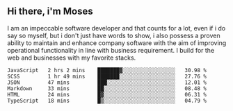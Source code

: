 ## Hi there, i'm Moses

I am an impeccable software developer and that counts for a lot, even if i do say so myself, but i don't just have words to show, i also possess a proven ability to maintain and enhance company software with the aim of improving operational functionality in line with business requirement. I build for the web and businesses with my favorite stacks.
<!--START_SECTION:waka-->

```text
JavaScript   2 hrs 2 mins    ███████▓░░░░░░░░░░░░░░░░░   30.98 %
SCSS         1 hr 49 mins    ███████░░░░░░░░░░░░░░░░░░   27.76 %
JSON         47 mins         ███░░░░░░░░░░░░░░░░░░░░░░   12.01 %
Markdown     33 mins         ██░░░░░░░░░░░░░░░░░░░░░░░   08.48 %
HTML         24 mins         █▓░░░░░░░░░░░░░░░░░░░░░░░   06.31 %
TypeScript   18 mins         █▒░░░░░░░░░░░░░░░░░░░░░░░   04.79 %
```

<!--END_SECTION:waka-->
